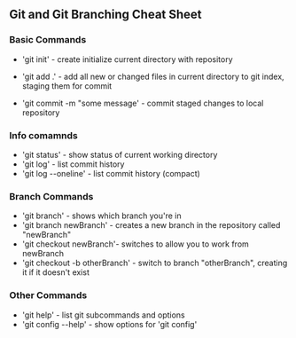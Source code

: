 ## Git and Git Branching Cheat Sheet

### Basic Commands
* 'git init'  - create initialize current directory with repository

* 'git add .' - add all new or changed files in current directory to git index, staging them for commit

* 'git commit -m "some message' - commit staged changes to local repository


### Info comamnds
* 'git status' - show status of current working directory
* 'git log' - list commit history
* 'git log --oneline' - list commit history (compact)



### Branch Commands
* 'git branch' - shows which branch you're in
* 'git branch newBranch' - creates a new branch in the repository called "newBranch"
* 'git checkout newBranch'- switches to allow you to work from newBranch
* 'git checkout -b otherBranch' - switch to branch "otherBranch", creating it if it doesn't exist

### Other Commands
* 'git help' - list git subcommands and options
* 'git config --help' - show options for 'git config'

